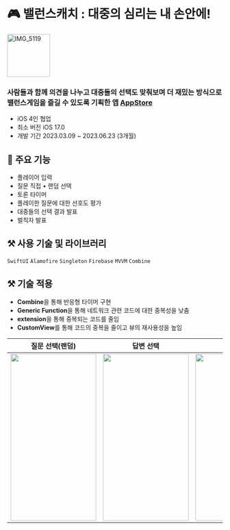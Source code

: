 # 🎮 밸런스캐치 : 대중의 심리는 내 손안에!
<img src="https://github.com/Minchelin42/BalanceCatch/assets/126135097/9fe6a47a-6d41-4e11-90d1-d055b2d1bd82" alt="IMG_5119" width="100" height="100">

### 사람들과 함께 의견을 나누고 대중들의 선택도 맞춰보며 더 재밌는 방식으로 밸런스게임을 즐길 수 있도록 기획한 앱 [AppStore](https://apps.apple.com/kr/app/balancecatch-%EB%8C%80%EC%A4%91%EC%9D%98-%EC%8B%AC%EB%A6%AC%EB%8A%94-%EB%82%B4-%EC%86%90%EC%95%88%EC%97%90/id6450379412)  
- iOS 4인 협업
- 최소 버전 iOS 17.0 
- 개발 기간 2023.03.09 ~ 2023.06.23 (3개월)


## 📝 주요 기능
- 플레이어 입력
- 질문 직접 • 랜덤 선택
- 토론 타이머
- 플레이한 질문에 대한 선호도 평가
- 대중들의 선택 결과 발표
- 벌칙자 발표

## ⚒️ 사용 기술 및 라이브러리 
`SwiftUI` `Alamofire` `Singleton`
`Firebase` `MVVM` `Combine`

## ⚒️ 기술 적용

- **Combine**을 통해 반응형 타이머 구현
- **Generic Function**을 통해 네트워크 관련 코드에 대한 중복성을 낮춤
- **extension**을 통해 중복되는 코드를 줄임
- **CustomView**를 통해 코드의 중복을 줄이고 뷰의 재사용성을 높임

|질문 선택(랜덤)|답변 선택|타이머|구글 광고|대중선택 발표|
|:---:|:---:|:---:|:---:|:---:|
|<img src="https://github.com/Minchelin42/BalanceCatch/assets/126135097/fd22fbb8-60f3-4978-93a4-3f67dadf8d60" width="200" height="390"/>|<img src="https://github.com/Minchelin42/BalanceCatch/assets/126135097/ae0bb54e-19b2-42dc-826c-0c93c21e7f2d" width="200" height="390"/>|<img src="https://github.com/Minchelin42/BalanceCatch/assets/126135097/f7ce3fea-5800-4c00-afc2-262a1ead47d8" width="200" height="390"/>|<img src="https://github.com/Minchelin42/BalanceCatch/assets/126135097/3d6478e8-93ef-4821-a5e1-26c0a51ea4a5" width="200" height="390"/>|<img src="https://github.com/Minchelin42/BalanceCatch/assets/126135097/999dfc83-cb23-4546-bdf4-81d43ef0ab08" width="200" height="390"/>|
